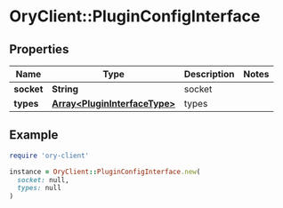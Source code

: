 # OryClient::PluginConfigInterface

## Properties

| Name | Type | Description | Notes |
| ---- | ---- | ----------- | ----- |
| **socket** | **String** | socket |  |
| **types** | [**Array&lt;PluginInterfaceType&gt;**](PluginInterfaceType.md) | types |  |

## Example

```ruby
require 'ory-client'

instance = OryClient::PluginConfigInterface.new(
  socket: null,
  types: null
)
```

